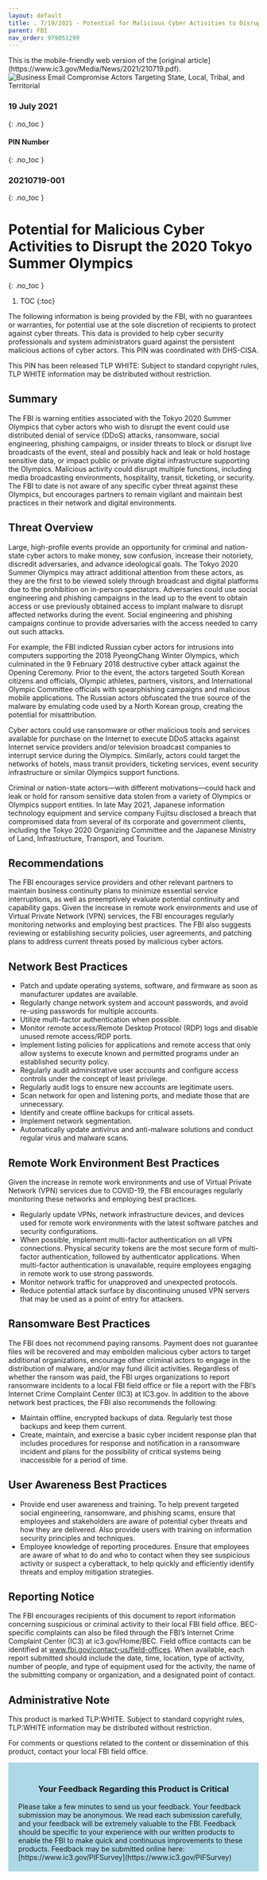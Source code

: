 ```yaml
---
layout: default
title: . 7/19/2021 - Potential for Malicious Cyber Activities to Disrupt the 2020 Tokyo Summer Olympics  
parent: FBI 
nav_order: 979051299 
---
```

<style>
.dont-break-out {
  /* These are technically the same, but use both */
  overflow-wrap: break-word;
  word-wrap: break-word;

  -ms-word-break: break-all;
  /* This is the dangerous one in WebKit, as it breaks things wherever */
  word-break: break-all;
  /* Instead use this non-standard one: */
  word-break: break-word;
}
</style>

<div class="dont-break-out" markdown="1">
This is the mobile-friendly web version of the [original article](https://www.ic3.gov/Media/News/2021/210719.pdf).

<img src="https://statics.bsafes.com/images/publications/pin-2021-0317-01-business-email-compromise-actors-targeting-state-local-tribal-and-territorial-governments-straining-resources.png" alt="Business Email Compromise Actors Targeting State, Local, Tribal, and Territorial" style="display:block; margin:0 auto">

### 19 July 2021
{: .no_toc }
#### PIN Number
{: .no_toc }
### 20210719-001
{: .no_toc }  
# Potential for Malicious Cyber Activities to Disrupt the 2020 Tokyo Summer Olympics 
{: .no_toc }

1. TOC
{:toc}

The following information is being provided by the FBI, with no guarantees or warranties, for potential use at the sole discretion of recipients to protect against cyber threats. This data is provided to help cyber security professionals and system administrators guard against the persistent malicious actions of cyber actors. This PIN was coordinated with DHS-CISA.  

This PIN has been released TLP WHITE: Subject to standard copyright rules, TLP WHITE information may be distributed without restriction.

## Summary
The FBI is warning entities associated with the Tokyo 2020 Summer Olympics that cyber actors who wish to disrupt the event could use distributed denial of service (DDoS) attacks, ransomware, social engineering, phishing campaigns, or insider threats to block or disrupt live broadcasts of the event, steal and possibly hack and leak or hold hostage sensitive data, or impact public or private digital infrastructure supporting the Olympics. Malicious activity could disrupt multiple functions, including media broadcasting environments, hospitality, transit, ticketing, or security. The FBI to date is not aware of any specific cyber threat against these Olympics, but encourages partners to remain vigilant and maintain best practices in their network and digital environments.  

## Threat Overview
Large, high-profile events provide an opportunity for criminal and nation-state cyber actors to make money, sow confusion, increase their notoriety, discredit adversaries, and advance ideological goals. The Tokyo 2020 Summer Olympics may attract additional attention from these actors, as they are the first to be viewed solely through broadcast and digital platforms due to the prohibition on in-person spectators. Adversaries could use social engineering and phishing campaigns in the lead up to the event to obtain access or use previously obtained access to implant malware to disrupt affected networks during the event. Social engineering and phishing campaigns continue to provide adversaries with the access needed to carry out such attacks.

For example, the FBI indicted Russian cyber actors for intrusions into computers supporting the 2018 PyeongChang Winter Olympics, which culminated in the 9 February 2018 destructive cyber attack against the Opening Ceremony. Prior to the event, the actors targeted South Korean citizens and officials, Olympic athletes, partners, visitors, and International Olympic Committee officials with spearphishing campaigns and malicious mobile applications. The Russian actors obfuscated the true source of the malware by emulating code used by a North Korean group, creating the potential for misattribution.  

Cyber actors could use ransomware or other malicious tools and services available for purchase on the Internet to execute DDoS attacks against Internet service providers and/or television broadcast companies to interrupt service during the Olympics. Similarly, actors could target the networks of hotels, mass transit providers, ticketing services, event security infrastructure or similar Olympics support functions.  

Criminal or nation-state actors—with different motivations—could hack and leak or hold for ransom sensitive data stolen from a variety of Olympics or Olympics support entities. In late May 2021, Japanese information technology equipment and service company Fujitsu disclosed a breach that compromised data from several of its corporate and government clients, including the Tokyo 2020 Organizing Committee and the Japanese Ministry of Land, Infrastructure, Transport, and Tourism.   


## Recommendations
The FBI encourages service providers and other relevant partners to maintain business continuity plans to minimize essential service interruptions, as well as preemptively evaluate potential continuity and capability gaps. Given the increase in remote work environments and use of Virtual Private Network (VPN) services, the FBI encourages regularly monitoring networks and employing best practices. The FBI also suggests reviewing or establishing security policies, user agreements, and patching plans to address current threats posed by malicious cyber actors.  

## Network Best Practices
- Patch and update operating systems, software, and firmware as soon as manufacturer updates are available.  
- Regularly change network system and account passwords, and avoid re-using passwords for multiple accounts.  
-  Utilize multi-factor authentication when possible.  
-  Monitor remote access/Remote Desktop Protocol (RDP) logs and disable unused remote access/RDP ports.  
- Implement listing policies for applications and remote access that only allow systems to execute known and permitted programs under an established security policy.  
- Regularly audit administrative user accounts and configure access controls under the concept of least privilege.  
- Regularly audit logs to ensure new accounts are legitimate users.  
- Scan network for open and listening ports, and mediate those that are unnecessary.  
- Identify and create offline backups for critical assets.  
- Implement network segmentation.  
- Automatically update antivirus and anti-malware solutions and conduct regular virus and malware scans.

## Remote Work Environment Best Practices
Given the increase in remote work environments and use of Virtual Private Network (VPN) services due to COVID-19, the FBI encourages regularly monitoring these networks and employing best practices.

- Regularly update VPNs, network infrastructure devices, and devices used for remote work environments with the latest software patches and security configurations.  
- When possible, implement multi-factor authentication on all VPN connections. Physical security tokens are the most secure form of multi-factor authentication, followed by authenticator applications. When multi-factor authentication is unavailable, require employees engaging in remote work to use strong passwords.  
- Monitor network traffic for unapproved and unexpected protocols.  
- Reduce potential attack surface by discontinuing unused VPN servers that may be used as a point of entry for attackers.  

## Ransomware Best Practices
The FBI does not recommend paying ransoms. Payment does not guarantee files will be recovered and may embolden malicious cyber actors to target additional organizations, encourage other criminal actors to engage in the distribution of malware, and/or may fund illicit activities. Regardless of whether the ransom was paid, the FBI urges organizations to report ransomware incidents to a local FBI field office or file a report with the FBI’s Internet Crime Complaint Center (IC3) at IC3.gov. In addition to the above network best practices, the FBI also recommends the following:  

- Maintain offline, encrypted backups of data. Regularly test those backups and keep them current.
- Create, maintain, and exercise a basic cyber incident response plan that includes procedures for response and notification in a ransomware incident and plans for the possibility of critical systems being inaccessible for a period of time.  

## User Awareness Best Practices
- Provide end user awareness and training. To help prevent targeted social engineering, ransomware, and phishing scams, ensure that employees and stakeholders are aware of potential cyber threats and how they are delivered. Also provide users with training on information security principles and techniques.
- Employee knowledge of reporting procedures. Ensure that employees are aware of what to do and who to contact when they see suspicious activity or suspect a cyberattack, to help quickly and efficiently identify threats and employ mitigation strategies. 

## Reporting Notice
The FBI encourages recipients of this document to report information concerning suspicious or criminal activity to their local FBI field office. BEC-specific complaints can also be filed through the FBI’s Internet Crime Complaint Center (IC3) at ic3.gov/Home/BEC. Field office contacts can be identified at www.fbi.gov/contact-us/field-offices. When available, each report submitted should include the date, time, location, type of activity, number of people, and type of equipment used for the activity, the name of the submitting company or organization, and a designated point of contact.

## Administrative Note
This product is marked TLP:WHITE. Subject to standard copyright rules, TLP:WHITE information may be distributed without restriction.  

For comments or questions related to the content or dissemination of this product, contact your local FBI field office.

<div style="background-color:lightblue; padding:20px" markdown="1"> 
<h3 style="text-align:center">Your Feedback Regarding this Product is Critical</h3>
Please take a few minutes to send us your feedback. Your feedback
submission may be anonymous. We read each submission carefully, and your
feedback will be extremely valuable to the FBI. Feedback should be specific to
your experience with our written products to enable the FBI to make quick
and continuous improvements to these products. Feedback may be
submitted online here: [https://www.ic3.gov/PIFSurvey](https://www.ic3.gov/PIFSurvey)
</div>
</div>
